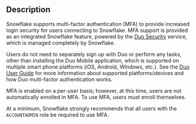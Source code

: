 ## Description

Snowflake supports multi-factor authentication (MFA) to provide increased login security for users connecting to Snowflake. MFA support is provided as an integrated Snowflake feature, powered by the [Duo Security](http://www.duosecurity.com/) service, which is managed completely by Snowflake.

Users do not need to separately sign up with Duo or perform any tasks, other than installing the Duo Mobile application, which is supported on multiple smart phone platforms (iOS, Android, Windows, etc.). See the [Duo User Guide](http://guide.duosecurity.com/) for more information about supported platforms/devices and how Duo multi-factor authentication works.

MFA is enabled on a per-user basis; however, at this time, users are not automatically enrolled in MFA. To use MFA, users must enroll themselves.

At a minimum, Snowflake strongly recommends that all users with the `ACCOUNTADMIN` role be required to use MFA.

